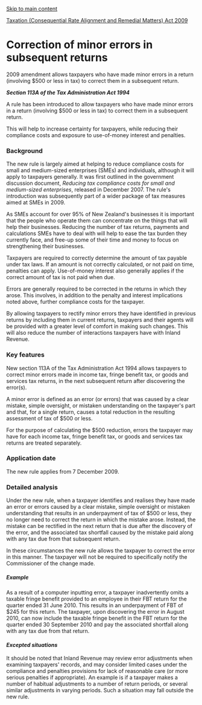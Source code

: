 [Skip to main content](#main-content-tt)

[Taxation (Consequential Rate Alignment and Remedial Matters) Act 2009](/new-legislation/act-articles/2009-63/taxation "Taxation (Consequential Rate Alignment and Remedial Matters) Act 2009")

Correction of minor errors in subsequent returns
================================================

2009 amendment allows taxpayers who have made minor errors in a return (involving $500 or less in tax) to correct them in a subsequent return.

_**Section 113A of the Tax Administration Act 1994**_

A rule has been introduced to allow taxpayers who have made minor errors in a return (involving $500 or less in tax) to correct them in a subsequent return.

This will help to increase certainty for taxpayers, while reducing their compliance costs and exposure to use-of-money interest and penalties.

### Background

The new rule is largely aimed at helping to reduce compliance costs for small and medium-sized enterprises (SMEs) and individuals, although it will apply to taxpayers generally. It was first outlined in the government discussion document, _Reducing tax compliance costs for small and medium-sized enterprises_, released in December 2007. The rule's introduction was subsequently part of a wider package of tax measures aimed at SMEs in 2009.

As SMEs account for over 95% of New Zealand's businesses it is important that the people who operate them can concentrate on the things that will help their businesses. Reducing the number of tax returns, payments and calculations SMEs have to deal with will help to ease the tax burden they currently face, and free-up some of their time and money to focus on strengthening their businesses.

Taxpayers are required to correctly determine the amount of tax payable under tax laws. If an amount is not correctly calculated, or not paid on time, penalties can apply. Use-of-money interest also generally applies if the correct amount of tax is not paid when due.

Errors are generally required to be corrected in the returns in which they arose. This involves, in addition to the penalty and interest implications noted above, further compliance costs for the taxpayer.

By allowing taxpayers to rectify minor errors they have identified in previous returns by including them in current returns, taxpayers and their agents will be provided with a greater level of comfort in making such changes. This will also reduce the number of interactions taxpayers have with Inland Revenue.

### Key features

New section 113A of the Tax Administration Act 1994 allows taxpayers to correct minor errors made in income tax, fringe benefit tax, or goods and services tax returns, in the next subsequent return after discovering the error(s).

A minor error is defined as an error (or errors) that was caused by a clear mistake, simple oversight, or mistaken understanding on the taxpayer's part and that, for a single return, causes a total reduction in the resulting assessment of tax of $500 or less.

For the purpose of calculating the $500 reduction, errors the taxpayer may have for each income tax, fringe benefit tax, or goods and services tax returns are treated separately.

### Application date

The new rule applies from 7 December 2009.

### Detailed analysis

Under the new rule, when a taxpayer identifies and realises they have made an error or errors caused by a clear mistake, simple oversight or mistaken understanding that results in an underpayment of tax of $500 or less, they no longer need to correct the return in which the mistake arose. Instead, the mistake can be rectified in the next return that is due after the discovery of the error, and the associated tax shortfall caused by the mistake paid along with any tax due from that subsequent return.

In these circumstances the new rule allows the taxpayer to correct the error in this manner. The taxpayer will not be required to specifically notify the Commissioner of the change made.

##### Example

As a result of a computer inputting error, a taxpayer inadvertently omits a taxable fringe benefit provided to an employee in their FBT return for the quarter ended 31 June 2010. This results in an underpayment of FBT of $245 for this return. The taxpayer, upon discovering the error in August 2010, can now include the taxable fringe benefit in the FBT return for the quarter ended 30 September 2010 and pay the associated shortfall along with any tax due from that return.

#### _Excepted situations_

It should be noted that Inland Revenue may review error adjustments when examining taxpayers' records, and may consider limited cases under the compliance and penalties provisions for lack of reasonable care (or more serious penalties if appropriate). An example is if a taxpayer makes a number of habitual adjustments to a number of return periods, or several similar adjustments in varying periods. Such a situation may fall outside the new rule.